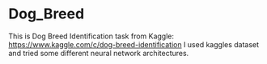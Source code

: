 # Dog_Breed

This is Dog Breed Identification task from Kaggle: https://www.kaggle.com/c/dog-breed-identification
I used kaggles dataset and tried some different neural network architectures.
